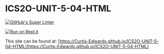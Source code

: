 # ICS2O-UNIT-5-04-HTML

[![GitHub's Super Linter](https://github.com/Curtis-Edwards/ICS2O-UNIT-5-04-HTML/workflows/GitHub's%20Super%20Linter/badge.svg)](https://github.com/Curtis-Edwards/ICS2O-UNIT-5-04-HTML/actions)

[![Run on Repl.it](https://repl.it/badge/github/Curtis-Edwards/ICS2O-UNIT-5-04-HTML)](https://repl.it/github/Curtis-Edwards/ICS2O-UNIT-5-04-HTML)

This site can be found at: [https://Curtis-Edwards.github.io/ICS2O-UNIT-5-04-HTML](https://Curtis-Edwards.github.io/ICS2O-UNIT-5-04-HTML)
